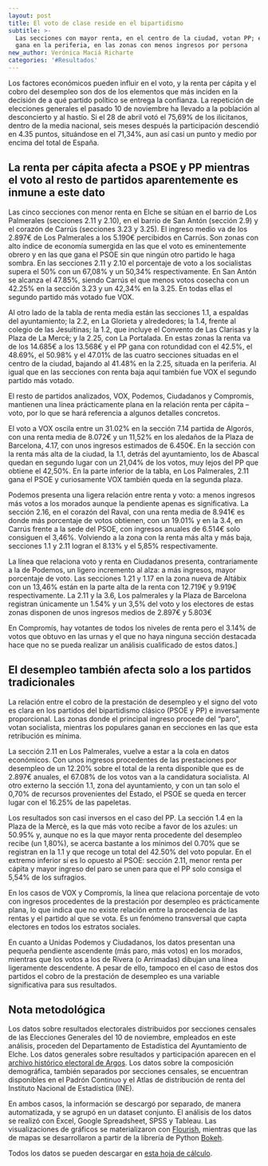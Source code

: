 ```yaml
---
layout: post
title: El voto de clase reside en el bipartidismo
subtitle: >-
  Las secciones con mayor renta, en el centro de la ciudad, votan PP; el PSOE
  gana en la periferia, en las zonas con menos ingresos por persona
new_author: Verónica Maciá Richarte
categories: '#Resultados'
---
```

Los factores económicos pueden influir en el voto, y la renta per cápita y el cobro del desempleo son dos de los elementos que más inciden en la decisión de a qué partido político se entrega la confianza. La repetición de elecciones generales el pasado 10 de noviembre ha llevado a la población al desconcierto y al hastío. Si el 28 de abril votó el 75,69%  de los ilicitanos, dentro de la media nacional, seis meses después la participación descendió en 4.35 puntos, situándose en el 71,34%, aun así casi un punto y medio por encima del total de España.

## La renta per cápita afecta a PSOE y PP mientras el voto al resto de partidos aparentemente es inmune a este dato

<div class="flourish-embed" data-src="visualisation/964579"></div><script src="https://public.flourish.studio/resources/embed.js"></script>

Las cinco secciones con menor renta en Elche se sitúan en el barrio de Los Palmerales (secciones 2.11 y 2.10), en el barrio de San Antón (sección 2.9) y el corazón de Carrús (secciones 3.23 y 3.25). El ingreso medio va de los 2.897€ de Los Palmerales a los 5.190€ percibidos en Carrús. Son zonas con alto índice de economía sumergida en las que el voto es eminentemente obrero y en las que gana el PSOE sin que ningún otro partido le haga sombra. En las secciones 2.11 y 2.10 el porcentaje de voto a los socialistas supera el 50% con un 67,08% y un 50,34% respectivamente. En San Antón se alcanza el 47.85%, siendo Carrús el que menos votos cosecha con un 42.25% en la sección 3.23 y un 42,34% en la 3.25. En todas ellas el segundo partido más votado fue VOX.

Al otro lado de la tabla de renta media están las secciones 1.1, a espaldas del ayuntamiento; la 2.2, en La Glorieta y alrededores; la 1.4, frente al colegio de las Jesuitinas; la 1.2, que incluye el Convento de Las Clarisas y la Plaza de La Mercè; y la 2.25, con La Portalada. En estas zonas la renta va de los 14.685€ a los 13.568€ y el PP gana con rotundidad con el 42.5%, el 48.69%, el 50.98% y el 47.01% de las cuatro secciones situadas en el centro de la ciudad, bajando al 41.48% en la 2.25, situada en la periferia. Al igual que en las secciones con renta baja aquí también fue VOX el segundo partido más votado.

El resto de partidos analizados, VOX, Podemos, Ciudadanos y Compromís, mantienen una línea prácticamente plana  en la relación renta per cápita – voto, por lo que se hará referencia a algunos detalles concretos.

El voto a VOX oscila entre un 31.02% en la sección 7.14 partida de Algorós, con una renta media de 8.072€ y un 11,52% en los aledaños de la Plaza de Barcelona, 4.17, con unos ingresos estimados de 6.450€. En la sección con la renta más alta de la ciudad, la 1.1, detrás del ayuntamiento, los de Abascal quedan en segundo lugar con un 21,04% de los votos, muy lejos del PP que obtiene el 42,50%. En la parte inferior de la tabla, en Los Palmerales, 2.11 gana el PSOE y curiosamente VOX también queda en la segunda plaza. 

Podemos presenta una ligera relación entre renta y voto: a menos ingresos más votos a los morados aunque la pendiente apenas es significativa. La sección 2.16, en el corazón del Raval, con una renta media de 8.941€ es donde más porcentaje de votos obtienen, con un 19.01% y en la 3.4, en Carrús frente a la sede del PSOE, con ingresos anuales de 6.514€ solo consiguen el 3,46%. Volviendo a la zona con la renta más alta y más baja, secciones 1.1 y 2.11 logran el 8.13% y el 5,85% respectivamente.

La línea que relaciona voto y renta en Ciudadanos presenta, contrariamente a la de Podemos, un ligero incremento al alza: a más ingresos, mayor porcentaje de voto. Las secciones 1.21 y 1.17 en la zona nueva de Altábix con un 13,46% están en la parte alta de la renta con 12.719€ y 9.919€ respectivamente. La 2.11 y la 3.6, Los palmerales y la Plaza de Barcelona registran únicamente un 1.54% y un 3,5% del voto y los electores de estas zonas disponen de unos ingresos medios de 2.897€ y 5.803€

En Compromís, hay votantes de todos los niveles de renta pero el 3.14% de votos que obtuvo en las urnas y el que no haya ninguna sección destacada hace que no se pueda realizar un análisis cualificado de estos datos.]

## El desempleo también afecta solo a los partidos tradicionales

<div class="flourish-embed" data-src="visualisation/964583"></div><script src="https://public.flourish.studio/resources/embed.js"></script>

La relación entre el cobro de la prestación de desempleo y el signo del voto es clara en los partidos del bipartidismo clásico (PSOE y PP) e inversamente proporcional. Las zonas donde el principal ingreso procede del “paro”, votan socialista, mientras los populares ganan en secciones en las que esta retribución es mínima.

La sección 2.11 en Los Palmerales, vuelve a estar a la cola en datos económicos. Con unos ingresos procedentes de las prestaciones por desempleo de un 12.20% sobre el total de la renta disponible que es de 2.897€ anuales, el 67.08% de los votos van a la candidatura socialista. Al otro externo la sección 1.1, zona del ayuntamiento, y con un tan solo el 0,70%  de recursos provenientes del Estado, el PSOE se queda en tercer lugar con el 16.25% de las papeletas.

Los resultados son casi inversos en el caso del PP. La sección 1.4 en la Plaza de la Mercè, es la que más voto recibe a favor de los azules: un 50.95% y, aunque no es la que mayor renta procedente del desempleo recibe (un 1,80%), se acerca bastante a los mínimos del 0.70% que se registran en la 1.1 y que recoge un total del 42.50% del voto popular. En el extremo inferior sí es lo opuesto al PSOE: sección 2.11, menor renta per cápita y mayor ingreso del paro se unen para  que el PP solo consiga el 5,54% de los sufragios.

En los casos de VOX y Compromís, la línea que relaciona porcentaje de voto con ingresos procedentes de la prestación por desempleo es prácticamente plana, lo que indica que no existe relación entre la procedencia de las rentas y el partido al que se vota. Es un fenómeno transversal que capta electores en todos los estratos sociales.

En cuanto a Unidas Podemos y Ciudadanos, los datos presentan una pequeña pendiente ascendente (más paro, más votos) en los morados, mientras que los votos a los de Rivera (o Arrimadas) dibujan una línea ligeramente descendente. A pesar de ello, tampoco en el caso de estos dos partidos el cobro de la prestación de desempleo es una variable significativa para sus resultados.

## Nota metodológica

Los datos sobre resultados electorales distribuidos por secciones censales de las Elecciones Generales del 10 de noviembre, empleados en este análisis, proceden del Departamento de Estadística del Ayuntamiento de Elche. Los datos generales sobre resultados y participación aparecen en el [archivo histórico electoral de Argos](http://www.argos.gva.es/ahe/val/buscaEleccionesV.html). Los datos sobre la composición demográfica, también separados por secciones censales, se encuentran disponibles en el Padrón Continuo y el Atlas de distribución de renta del Instituto Nacional de Estadística (INE).

En ambos casos, la información se descargó por separado, de manera automatizada, y se agrupó en un dataset conjunto. El análisis de los datos se realizó con Excel, Google Spreadsheet, SPSS y Tableau. Las visualizaciones de gráficos se materializaron con [Flourish](https://flourish.studio/), mientras que las de mapas se desarrollaron a partir de la librería de Python [Bokeh](https://bokeh.pydata.org/en/latest/).

Todos los datos se pueden descargar en [esta hoja de cálculo](https://docs.google.com/spreadsheets/d/1YYY7UvSXv_QbxinCTBAfu0lh3zmWiq6DTRFthUUA2qM/edit?usp=sharing).
